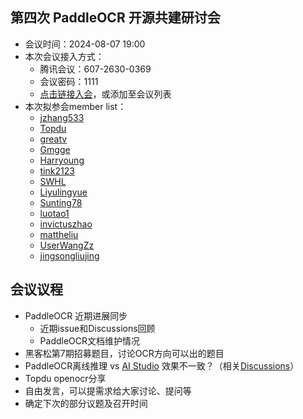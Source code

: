 ## 第四次 PaddleOCR 开源共建研讨会

* 会议时间：2024-08-07 19:00
* 本次会议接入方式：
    * 腾讯会议：607-2630-0369
    * 会议密码：1111
    * [点击链接入会](https://meeting.tencent.com/dm/egxl0HKTx7Ow)，或添加至会议列表
* 本次拟参会member list：
    * [jzhang533](https://github.com/jzhang533)
    * [Topdu](https://github.com/)
    * [greatv](https://github.com/greatv)
    * [Gmgge](https://github.com/Gmgge)
    * [Harryoung](https://github.com/Harryoung)
    * [tink2123](https://github.com/tink2123)
    * [SWHL](https://github.com/SWHL)
    * [Liyulingyue](https://github.com/Liyulingyue)
    * [Sunting78](https://github.com/Sunting78)
    * [luotao1](https://github.com/luotao1)
    * [invictuszhao](https://github.com/invictuszhao)
    * [mattheliu](https://github.com/mattheliu)
    * [UserWangZz](https://github.com/UserWangZz)
    * [jingsongliujing](https://github.com/jingsongliujing)

## 会议议程

* PaddleOCR 近期进展同步
    * 近期issue和Discussions回顾
    * PaddleOCR文档维护情况
* 黑客松第7期招募题目，讨论OCR方向可以出的题目
* PaddleOCR离线推理 vs [AI Studio](https://aistudio.baidu.com/community/app/91660/webUI) 效果不一致？（相关[Discussions](https://github.com/PaddlePaddle/PaddleOCR/discussions?discussions_q=is%3Aopen+label%3Ademo)）
* Topdu openocr分享
* 自由发言，可以提需求给大家讨论、提问等
* 确定下次的部分议题及召开时间
